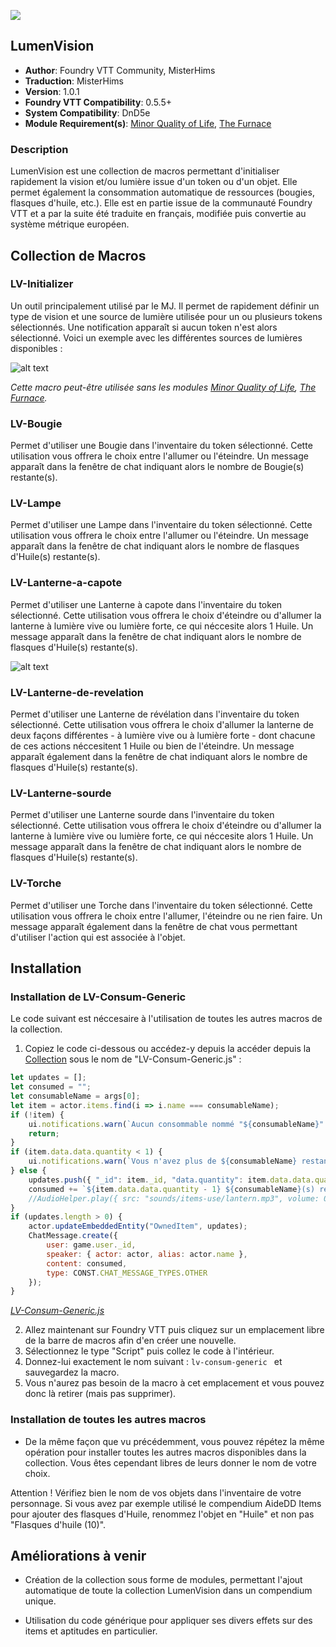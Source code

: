 ![](https://img.shields.io/badge/Foundry-v0.5.5-informational)
## LumenVision

* **Author**: Foundry VTT Community, MisterHims
* **Traduction**: MisterHims
* **Version**: 1.0.1
* **Foundry VTT Compatibility**: 0.5.5+
* **System Compatibility**: DnD5e
* **Module Requirement(s)**: [Minor Quality of Life](https://gitlab.com/tposney/minor-qol/tree/master), [The Furnace](https://github.com/kakaroto/fvtt-module-furnace)

### Description
LumenVision est une collection de macros permettant d'initialiser rapidement la vision et/ou lumière issue d'un token ou d'un objet. Elle permet également la consommation automatique de ressources (bougies, flasques d'huile, etc.). Elle est en partie issue de la communauté Foundry VTT et a par la suite été traduite en français, modifiée puis convertie au système métrique européen.

## Collection de Macros

### LV-Initializer
Un outil principalement utilisé par le MJ. Il permet de rapidement définir un type de vision et une source de lumière utilisée pour un ou plusieurs tokens sélectionnés. Une notification apparaît si aucun token n'est alors sélectionné. Voici un exemple avec les différentes sources de lumières disponibles :

![alt text](https://github.com/MisterHims/FoundryVTT/blob/master/ScriptMacros/LumenVision/FR/images/dem_01.gif)

*Cette macro peut-être utilisée sans les modules [Minor Quality of Life](https://gitlab.com/tposney/minor-qol/tree/master), [The Furnace](https://github.com/kakaroto/fvtt-module-furnace).*

### LV-Bougie
Permet d'utiliser une Bougie dans l'inventaire du token sélectionné. Cette utilisation vous offrera le choix entre l'allumer ou l'éteindre. Un message apparaît dans la fenêtre de chat indiquant alors le nombre de Bougie(s) restante(s).

### LV-Lampe
Permet d'utiliser une Lampe dans l'inventaire du token sélectionné. Cette utilisation vous offrera le choix entre l'allumer ou l'éteindre. Un message apparaît dans la fenêtre de chat indiquant alors le nombre de flasques d'Huile(s) restante(s).

### LV-Lanterne-a-capote
Permet d'utiliser une Lanterne à capote dans l'inventaire du token sélectionné. Cette utilisation vous offrera le choix d'éteindre ou d'allumer la lanterne à lumière vive ou lumière forte, ce qui néccesite alors 1 Huile. Un message apparaît dans la fenêtre de chat indiquant alors le nombre de flasques d'Huile(s) restante(s).

![alt text](https://github.com/MisterHims/FoundryVTT/blob/master/ScriptMacros/LumenVision/FR/images/dem_02.gif)

### LV-Lanterne-de-revelation
Permet d'utiliser une Lanterne de révélation dans l'inventaire du token sélectionné. Cette utilisation vous offrera le choix d'allumer la lanterne de deux façons différentes - à lumière vive ou à lumière forte - dont chacune de ces actions néccesitent 1 Huile ou bien de l'éteindre. Un message apparaît également dans la fenêtre de chat indiquant alors le nombre de flasques d'Huile(s) restante(s).

### LV-Lanterne-sourde
Permet d'utiliser une Lanterne sourde dans l'inventaire du token sélectionné. Cette utilisation vous offrera le choix d'éteindre ou d'allumer la lanterne à lumière vive ou lumière forte, ce qui néccesite alors 1 Huile. Un message apparaît dans la fenêtre de chat indiquant alors le nombre de flasques d'Huile(s) restante(s).

### LV-Torche

Permet d'utiliser une Torche dans l'inventaire du token sélectionné. Cette utilisation vous offrera le choix entre l'allumer, l'éteindre ou ne rien faire. Un message apparaît également dans la fenêtre de chat vous permettant d'utiliser l'action qui est associée à l'objet.

## Installation
### Installation de LV-Consum-Generic

Le code suivant est néccesaire à l'utilisation de toutes les autres macros de la collection.

1. Copiez le code ci-dessous ou accédez-y depuis la accéder depuis la [Collection](https://github.com/MisterHims/FoundryVTT/blob/master/ScriptMacros/LumenVision/FR/Collection/LV-Consum-Generic.js) sous le nom de "LV-Consum-Generic.js" :
```javascript
let updates = [];
let consumed = "";
let consumableName = args[0];
let item = actor.items.find(i => i.name === consumableName);
if (!item) {
    ui.notifications.warn(`Aucun consommable nommé "${consumableName}" n'a été trouvé`);
    return;
}
if (item.data.data.quantity < 1) {
    ui.notifications.warn(`Vous n'avez plus de ${consumableName} restante(s)`);
} else {
    updates.push({ "_id": item._id, "data.quantity": item.data.data.quantity - 1 });
    consumed += `${item.data.data.quantity - 1} ${consumableName}(s) restante(s)<br>`;
    //AudioHelper.play({ src: "sounds/items-use/lantern.mp3", volume: 0.8, autoplay: true, loop: false }, true);
}
if (updates.length > 0) {
    actor.updateEmbeddedEntity("OwnedItem", updates);
    ChatMessage.create({
        user: game.user._id,
        speaker: { actor: actor, alias: actor.name },
        content: consumed,
        type: CONST.CHAT_MESSAGE_TYPES.OTHER
    });
}
```
*[LV-Consum-Generic.js](https://github.com/MisterHims/FoundryVTT/blob/master/ScriptMacros/LumenVision/FR/Collection/LV-Consum-Generic.js)*

2. Allez maintenant sur Foundry VTT puis cliquez sur un emplacement libre de la barre de macros afin d'en créer une nouvelle.
3. Sélectionnez le type "Script" puis collez le code à l'intérieur.
4. Donnez-lui exactement le nom suivant : ```lv-consum-generic ``` et sauvegardez la macro.
5. Vous n'aurez pas besoin de la macro à cet emplacement et vous pouvez donc là retirer (mais pas supprimer).

### Installation de toutes les autres macros

* De la même façon que vu précédemment, vous pouvez répétez la même opération pour installer toutes les autres macros disponibles dans la collection. Vous êtes cependant libres de leurs donner le nom de votre choix.

Attention ! Vérifiez bien le nom de vos objets dans l'inventaire de votre personnage. Si vous avez par exemple utilisé le compendium AideDD Items pour ajouter des flasques d'Huile, renommez l'objet en "Huile" et non pas "Flasques d'huile (10)".

## Améliorations à venir

* Création de la collection sous forme de modules, permettant l'ajout automatique de toute la collection LumenVision dans un compendium unique.

* Utilisation du code générique pour appliquer ses divers effets sur des items et aptitudes en particulier.
